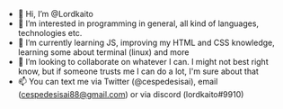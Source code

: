 - 👋 Hi, I’m @Lordkaito
- 👀 I’m interested in programming in general, all kind of languages, technologies etc.
- 🌱 I’m currently learning JS, improving my HTML and CSS knowledge, learning some about terminal (linux) and more
- 💞️ I’m looking to collaborate on whatever I can. I might not best right know, but if someone trusts me I can do a lot, I'm sure about that
- 📫 You can text me via Twitter (@cespedesisai), email (cespedesisai88@gmail.com) or via discord (lordkaito#9910)

<!---
Lordkaito/Lordkaito is a ✨ special ✨ repository because its `README.md` (this file) appears on your GitHub profile.
You can click the Preview link to take a look at your changes.
--->
